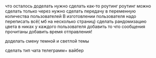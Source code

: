 что осталось доделать
нужно сделать как-то роутинг
роутинг можно сделать только через 
нужно сделать передачу в переменную количества пользователей
В изготовлении пользователя надо переписать всё( мб на несколько страниц)
сделать рандомизацию цвета в никах у каждого пользователя
добавить то что сообщения прочитаны
добавить время отправления!

доделать смену темной и светлой темы


сделать тип чата телеграмм+ вайбер


